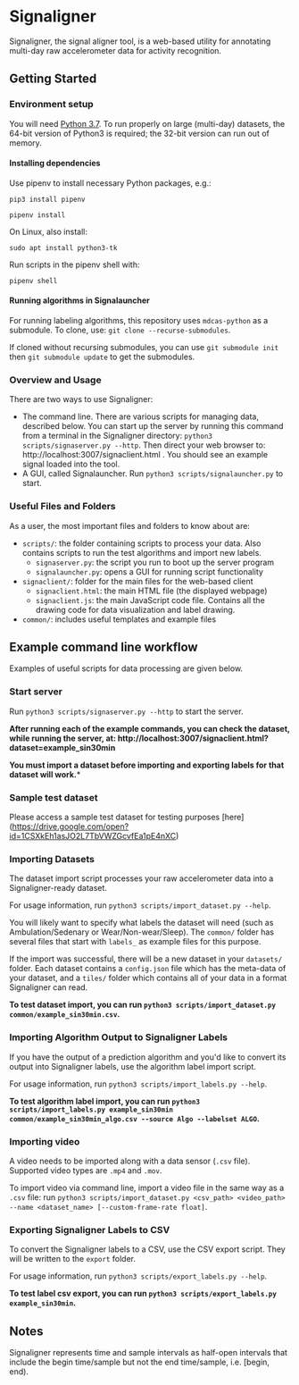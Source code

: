 # Signaligner

Signaligner, the signal aligner tool, is a web-based utility for annotating multi-day raw accelerometer data for activity recognition.



## Getting Started

### Environment setup

You will need [Python 3.7](https://www.python.org/downloads/). To run properly on large (multi-day) datasets, the 64-bit version of Python3 is required; the 32-bit version can run out of memory.

#### Installing dependencies

Use pipenv to install necessary Python packages, e.g.:

`pip3 install pipenv`

`pipenv install`

On Linux, also install:

`sudo apt install python3-tk`

Run scripts in the pipenv shell with:

`pipenv shell`

#### Running algorithms in Signalauncher

For running labeling algorithms, this repository uses `mdcas-python` as a submodule. To clone, use: `git clone --recurse-submodules`.

If cloned without recursing submodules, you can use `git submodule init` then `git submodule update` to get the submodules.

### Overview and Usage

There are two ways to use Signaligner:
- The command line. There are various scripts for managing data, described below. You can start up the server by running this command from a terminal in the Signaligner directory: `python3 scripts/signaserver.py --http`. Then direct your web browser to: http://localhost:3007/signaclient.html . You should see an example signal loaded into the tool.
- A GUI, called Signalauncher. Run `python3 scripts/signalauncher.py` to start.

### Useful Files and Folders

As a user, the most important files and folders to know about are:

- `scripts/`: the folder containing scripts to process your data. Also contains scripts to run the test algorithms and import new labels.
    - `signaserver.py`: the script you run to boot up the server program
    - `signalauncher.py`: opens a GUI for running script functionality
- `signaclient/`: folder for the main files for the web-based client
    - `signaclient.html`: the main HTML file (the displayed webpage)
    - `signaclient.js`: the main JavaScript code file. Contains all the drawing code for data visualization and label drawing.
- `common/`: includes useful templates and example files



## Example command line workflow

Examples of useful scripts for data processing are given below.

### Start server

Run `python3 scripts/signaserver.py --http` to start the server.

**After running each of the example commands, you can check the dataset, while running the server, at: http://localhost:3007/signaclient.html?dataset=example_sin30min**

**You must import a dataset before importing and exporting labels for that dataset will work.***

### Sample test dataset

Please access a sample test dataset for testing purposes [here] (https://drive.google.com/open?id=1CSXkEh1asJO2L7TbVWZGcvfEa1pE4nXC)

### Importing Datasets

The dataset import script processes your raw accelerometer data into a Signaligner-ready dataset.

For usage information, run `python3 scripts/import_dataset.py --help`.

You will likely want to specify what labels the dataset will need (such as Ambulation/Sedenary or Wear/Non-wear/Sleep).
The `common/` folder has several files that start with `labels_` as example files for this purpose.

If the import was successful, there will be a new dataset in your `datasets/` folder. Each dataset contains a `config.json` file which has the meta-data of your dataset, and a `tiles/` folder which contains all of your data in a format Signaligner can read.

**To test dataset import, you can run `python3 scripts/import_dataset.py common/example_sin30min.csv`.**

### Importing Algorithm Output to Signaligner Labels

If you have the output of a prediction algorithm and you'd like to convert its output into Signaligner labels, use the algorithm label import script.

For usage information, run `python3 scripts/import_labels.py --help`.

**To test algorithm label import, you can run `python3 scripts/import_labels.py example_sin30min common/example_sin30min_algo.csv --source Algo --labelset ALGO`.**

### Importing video

A video needs to be imported along with a data sensor (`.csv` file). Supported video types are `.mp4` and `.mov`.

To import video via command line, import a video file in the same way as a `.csv` file: run `python3 scripts/import_dataset.py <csv_path> <video_path> --name <dataset_name> [--custom-frame-rate float]`.

### Exporting Signaligner Labels to CSV

To convert the Signaligner labels to a CSV, use the CSV export script. They will be written to the `export` folder.

For usage information, run `python3 scripts/export_labels.py --help`.

**To test label csv export, you can run `python3 scripts/export_labels.py example_sin30min`.**



## Notes

Signaligner represents time and sample intervals as half-open intervals that include the begin time/sample but not the end time/sample, i.e. [begin, end).

